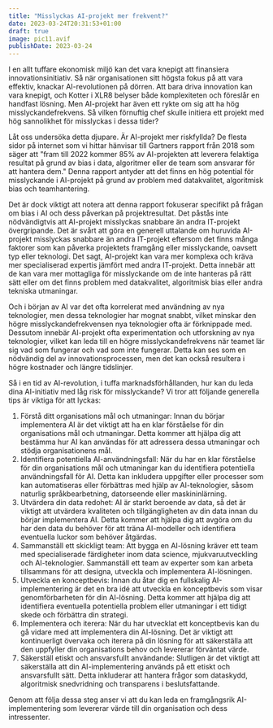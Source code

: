 ```yaml
---
title: "Misslyckas AI-projekt mer frekvent?"
date: 2023-03-24T20:31:53+01:00
draft: true
image: pic11.avif
publishDate: 2023-03-24
---
```


I en allt tuffare ekonomisk miljö kan det vara knepigt att finansiera innovationsinitiativ. Så när organisationen sitt högsta fokus på att vara effektiv, knackar AI-revolutionen på dörren. Att bara driva innovation kan vara knepigt, och Kotter i XLR8 belyser både komplexiteten och föreslår en handfast lösning. Men AI-projekt har även ett rykte om sig att ha hög misslyckandefrekvens. Så vilken förnuftig chef skulle initiera ett projekt med hög sannolikhet för misslyckas i dessa tider?

Låt oss undersöka detta djupare. Är AI-projekt mer riskfyllda? De flesta sidor på internet som vi hittar hänvisar till Gartners rapport från 2018 som säger att "fram till 2022 kommer 85% av AI-projekten att leverera felaktiga resultat på grund av bias i data, algoritmer eller de team som ansvarar för att hantera dem." Denna rapport antyder att det finns en hög potential för misslyckande i AI-projekt på grund av problem med datakvalitet, algoritmisk bias och teamhantering.


Det är dock viktigt att notera att denna rapport fokuserar specifikt på frågan om bias i AI och dess påverkan på projektresultat. Det påstås inte nödvändigtvis att AI-projekt misslyckas snabbare än andra IT-projekt övergripande.
Det är svårt att göra en generell uttalande om huruvida AI-projekt misslyckas snabbare än andra IT-projekt eftersom det finns många faktorer som kan påverka projektets framgång eller misslyckande, oavsett typ eller teknologi.
Det sagt, AI-projekt kan vara mer komplexa och kräva mer specialiserad expertis jämfört med andra IT-projekt. Detta innebär att de kan vara mer mottagliga för misslyckande om de inte hanteras på rätt sätt eller om det finns problem med datakvalitet, algoritmisk bias eller andra tekniska utmaningar.

Och i början av AI var det ofta korrelerat med användning av nya teknologier, men dessa teknologier har mognat snabbt, vilket minskar den högre misslyckandefrekvensen nya teknologier ofta är förknippade med. Dessutom innebär AI-projekt ofta experimentation och utforskning av nya teknologier, vilket kan leda till en högre misslyckandefrekvens när teamet lär sig vad som fungerar och vad som inte fungerar. Detta kan ses som en nödvändig del av innovationsprocessen, men det kan också resultera i högre kostnader och längre tidslinjer.

Så i en tid av AI-revolution, i tuffa marknadsförhållanden, hur kan du leda dina AI-initiativ med låg risk för misslyckande? Vi tror att följande generella tips är viktiga för att lyckas:

1. Förstå ditt organisations mål och utmaningar: Innan du börjar implementera AI är det viktigt att ha en klar förståelse för din organisations mål och utmaningar. Detta kommer att hjälpa dig att bestämma hur AI kan användas för att adressera dessa utmaningar och stödja organisationens mål.
2. Identifiera potentiella AI-användningsfall: När du har en klar förståelse för din organisations mål och utmaningar kan du identifiera potentiella användningsfall för AI. Detta kan inkludera uppgifter eller processer som kan automatiseras eller förbättras med hjälp av AI-teknologier, såsom naturlig språkbearbetning, datorseende eller maskininlärning.
3. Utvärdera din data redohet: AI är starkt beroende av data, så det är viktigt att utvärdera kvaliteten och tillgängligheten av din data innan du börjar implementera AI. Detta kommer att hjälpa dig att avgöra om du har den data du behöver för att träna AI-modeller och identifiera eventuella luckor som behöver åtgärdas.
4. Sammanställ ett skickligt team: Att bygga en AI-lösning kräver ett team med specialiserade färdigheter inom data science, mjukvaruutveckling och AI-teknologier. Sammanställ ett team av experter som kan arbeta tillsammans för att designa, utveckla och implementera AI-lösningen.
5. Utveckla en konceptbevis: Innan du åtar dig en fullskalig AI-implementering är det en bra idé att utveckla en konceptbevis som visar genomförbarheten för din AI-lösning. Detta kommer att hjälpa dig att identifiera eventuella potentiella problem eller utmaningar i ett tidigt skede och förbättra din strategi.
6. Implementera och iterera: När du har utvecklat ett konceptbevis kan du gå vidare med att implementera din AI-lösning. Det är viktigt att kontinuerligt övervaka och iterera på din lösning för att säkerställa att den uppfyller din organisations behov och levererar förväntat värde.
7. Säkerställ etiskt och ansvarsfullt användande: Slutligen är det viktigt att säkerställa att din AI-implementering används på ett etiskt och ansvarsfullt sätt. Detta inkluderar att hantera frågor som dataskydd, algoritmisk snedvridning och transparens i beslutsfattande.

Genom att följa dessa steg anser vi att du kan leda en framgångsrik AI-implementering som levererar värde till din organisation och dess intressenter.

